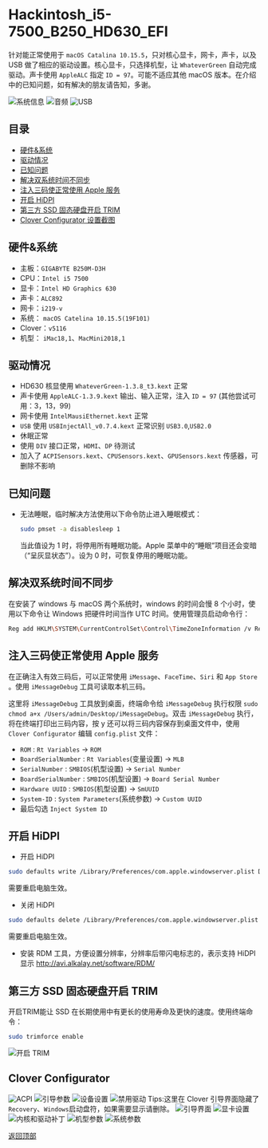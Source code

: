 # Hackintosh_i5-7500_B250_HD630_EFI
针对能正常使用于 `macOS Catalina 10.15.5`，只对核心显卡，网卡，声卡，以及 USB 做了相应的驱动设置。核心显卡，只选择机型，让 `WhateverGreen` 自动完成驱动。声卡使用 `AppleALC` 指定 `ID = 97`。可能不适应其他 macOS 版本。在介绍中的已知问题，如有解决的朋友请告知，多谢。

![系统信息](./Screenshot/System.png)
![音频](./Screenshot/ALC892.png)
![USB](./Screenshot/USB.png)


## 目录
- [硬件&系统](#硬件系统)
- [驱动情况](#驱动情况)
- [已知问题](#已知问题)
- [解决双系统时间不同步](#解决双系统时间不同步)
- [注入三码使正常使用 Apple 服务](#注入三码使正常使用-apple-服务)
- [开启 HiDPI](#开启-hidpi)
- [第三方 SSD 固态硬盘开启 TRIM](#第三方-ssd-固态硬盘开启-trim)
- [Clover Configurator 设置截图](#clover-configurator)



## 硬件&系统

- 主板：`GIGABYTE B250M-D3H`
- CPU：`Intel i5 7500`
- 显卡：`Intel HD Graphics 630`
- 声卡：`ALC892`
- 网卡：`i219-v`
- 系统： `macOS Catelina 10.15.5(19F101)`
- Clover：`v5116` 
- 机型： `iMac18,1`、`MacMini2018,1`



## 驱动情况

- HD630 核显使用 `WhateverGreen-1.3.8_t3.kext` 正常
- 声卡使用 `AppleALC-1.3.9.kext` 输出、输入正常，注入 `ID = 97` (其他尝试可用：3，13，99)
- 网卡使用 `IntelMausiEthernet.kext` 正常
- `USB` 使用 `USBInjectAll_v0.7.4.kext` 正常识别 `USB3.0`,`USB2.0`
- 休眠正常
- 使用 `DIV` 接口正常，`HDMI`、`DP` 待测试
- 加入了 `ACPISensors.kext`、`CPUSensors.kext`、`GPUSensors.kext` 传感器，可删除不影响



## 已知问题

* 无法睡眠，临时解决方法使用以下命令防止进入睡眠模式：
  ``` bash
  sudo pmset -a disablesleep 1
  ```
  当此值设为 1 时，将停用所有睡眠功能。Apple 菜单中的“睡眠”项目还会变暗（“呈灰显状态”）。设为 0 时，可恢复停用的睡眠功能。



## 解决双系统时间不同步

在安装了 windows 与 macOS 两个系统时，windows 的时间会慢 8 个小时，使用以下命令让 Windows 把硬件时间当作 UTC 时间。使用管理员启动命令行：
``` bash
Reg add HKLM\SYSTEM\CurrentControlSet\Control\TimeZoneInformation /v RealTimeIsUniversal /t REG_DWORD /d 1
```



## 注入三码使正常使用 Apple 服务

在正确注入有效三码后，可以正常使用 `iMessage`、`FaceTime`、`Siri` 和 `App Store` 。使用 `iMessageDebug` 工具可读取本机三码。

这里将 `iMessageDebug` 工具放到桌面，终端命令给 `iMessageDebug` 执行权限 `sudo chmod a+x /Users/admin/Desktop/iMessageDebug`。双击 `iMessageDebug` 执行，将在终端打印出三码内容，按 y 还可以将三码内容保存到桌面文件中，使用 `Clover Configurator` 编辑 `config.plist` 文件：

- `ROM` : `Rt Variables` -> `ROM`
- `BoardSerialNumber` : `Rt Variables`(变量设置) -> `MLB`
- `SerialNumber` : `SMBIOS`(机型设置) -> `Serial Number`
- `BoardSerialNumber` : `SMBIOS`(机型设置) -> `Board Serial Number`
- `Hardware UUID` : `SMBIOS`(机型设置) -> `SmUUID`
- `System-ID` : `System Parameters`(系统参数) -> `Custom UUID`
- 最后勾选 `Inject System ID`




## 开启 HiDPI
- 开启 HiDPI
``` bash
sudo defaults write /Library/Preferences/com.apple.windowserver.plist DisplayResolutionEnabled -bool true
```
需要重启电脑生效。
- 关闭 HiDPI
``` bash
sudo defaults delete /Library/Preferences/com.apple.windowserver.plist DisplayResolutionEnabled
```
需要重启电脑生效。
- 安装 RDM 工具，方便设置分辨率，分辨率后带闪电标志的，表示支持 HiDPI 显示 
http://avi.alkalay.net/software/RDM/



## 第三方 SSD 固态硬盘开启 TRIM
开启TRIM能让 SSD 在长期使用中有更长的使用寿命及更快的速度。使用终端命令：
``` bash
sudo trimforce enable
```
![开启 TRIM](./Screenshot/TRIM.png)


## Clover Configurator
![ACPI](./Screenshot/CloverConfigurator/1.png)
![引导参数](./Screenshot/CloverConfigurator/2.png)
![设备设置](./Screenshot/CloverConfigurator/3.png)
![禁用驱动](./Screenshot/CloverConfigurator/4.png)
Tips:这里在 Clover 引导界面隐藏了 `Recovery`、`Windows`启动盘符，如果需要显示请删除。
![引导界面](./Screenshot/CloverConfigurator/5.png)
![显卡设置](./Screenshot/CloverConfigurator/6.png)
![内核和驱动补丁](./Screenshot/CloverConfigurator/7.png)
![机型参数](./Screenshot/CloverConfigurator/8.png)
![系统参数](./Screenshot/CloverConfigurator/9.png)


[返回顶部](#hackintosh_i5-7500_b250_hd630_efi)